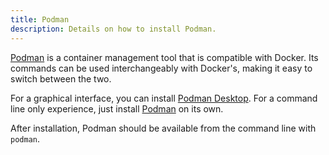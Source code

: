 ```yaml
---
title: Podman
description: Details on how to install Podman.
---
```


[Podman](https://podman.io) is a container management tool that is compatible with Docker. Its commands can be used interchangeably with Docker's, making it easy to switch between the two.

For a graphical interface, you can install [Podman Desktop](https://podman-desktop.io/downloads). For a command line only experience, just install [Podman](https://podman.io/docs/installation) on its own.

After installation, Podman should be available from the command line with `podman`.
